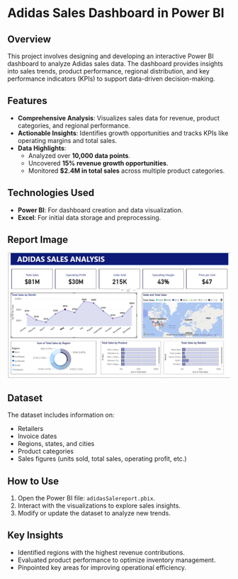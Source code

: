# Adidas Sales Dashboard in Power BI

## Overview
This project involves designing and developing an interactive Power BI dashboard to analyze Adidas sales data. The dashboard provides insights into sales trends, product performance, regional distribution, and key performance indicators (KPIs) to support data-driven decision-making.

## Features
- **Comprehensive Analysis**: Visualizes sales data for revenue, product categories, and regional performance.
- **Actionable Insights**: Identifies growth opportunities and tracks KPIs like operating margins and total sales.
- **Data Highlights**:
  - Analyzed over **10,000 data points**.
  - Uncovered **15% revenue growth opportunities**.
  - Monitored **$2.4M in total sales** across multiple product categories.

## Technologies Used
- **Power BI**: For dashboard creation and data visualization.
- **Excel**: For initial data storage and preprocessing.

## Report Image
![Adidas Sales Dashboard](adidas.png)

## Dataset
The dataset includes information on:
- Retailers
- Invoice dates
- Regions, states, and cities
- Product categories
- Sales figures (units sold, total sales, operating profit, etc.)

## How to Use
1. Open the Power BI file: `adidasSalereport.pbix`.
2. Interact with the visualizations to explore sales insights.
3. Modify or update the dataset to analyze new trends.

## Key Insights
- Identified regions with the highest revenue contributions.
- Evaluated product performance to optimize inventory management.
- Pinpointed key areas for improving operational efficiency.
